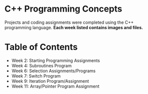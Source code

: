 # C++ Programming Concepts

Projects and coding assignments were completed using the C++ programming language.
**Each week listed contains images and files.**

# Table of Contents
* Week 2: Starting Programming Assignments
* Week 4: Subroutines Program
* Week 6: Selection Assignments/Programs
* Week 7: Switch Program
* Week 9: Iteration Program/Assignment
* Week 11: Array/Pointer Program Assignment